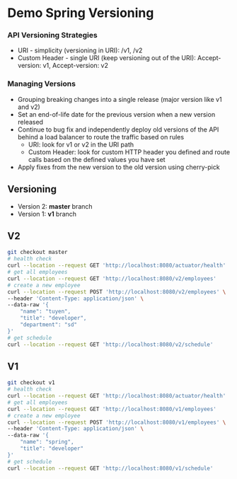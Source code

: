 # Demo Spring Versioning

### API Versioning Strategies

- URI - simplicity (versioning in URI): /v1, /v2
- Custom Header - single URI (keep versioning out of the URI): Accept-version: v1, Accept-version: v2

### Managing Versions

- Grouping breaking changes into a single release (major version like v1 and v2)
- Set an end-of-life date for the previous version when a new version released
- Continue to bug fix and independently deploy old versions of the API behind a load balancer to route the traffic based on rules
  - URI: look for v1 or v2 in the URI path
  - Custom Header: look for custom HTTP header you defined and route calls based on the defined values you have set
- Apply fixes from the new version to the old version using cherry-pick

## Versioning

- Version 2: **master** branch
- Version 1: **v1** branch

## V2

```bash
git checkout master
# health check
curl --location --request GET 'http://localhost:8080/actuator/health'
# get all employees
curl --location --request GET 'http://localhost:8080/v2/employees'
# create a new employee
curl --location --request POST 'http://localhost:8080/v2/employees' \
--header 'Content-Type: application/json' \
--data-raw '{
    "name": "tuyen",
    "title": "developer",
    "department": "sd"
}'
# get schedule
curl --location --request GET 'http://localhost:8080/v2/schedule'
```

## V1

```bash
git checkout v1
# health check
curl --location --request GET 'http://localhost:8080/actuator/health'
# get all employees
curl --location --request GET 'http://localhost:8080/v1/employees'
# create a new employee
curl --location --request POST 'http://localhost:8080/v1/employees' \
--header 'Content-Type: application/json' \
--data-raw '{
    "name": "spring",
    "title": "developer"
}'
# get schedule
curl --location --request GET 'http://localhost:8080/v1/schedule'
```
